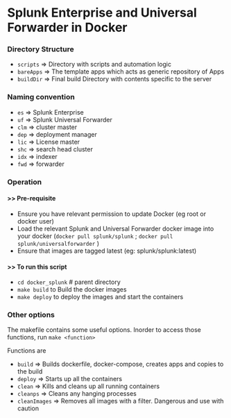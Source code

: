 # Splunk Enterprise and Universal Forwarder in Docker

### Directory Structure
- `scripts`  => Directory with scripts and automation logic
- `bareApps` => The template apps which acts as generic repository of Apps
- `buildDir` => Final build Directory with contents specific to the server

### Naming convention
- `es`  => Splunk Enterprise
- `uf`  => Splunk Universal Forwarder
- `clm` => cluster master
- `dep` => deployment manager
- `lic` => License master
- `shc` => search head cluster
- `idx` => indexer
- `fwd` => forwarder

### Operation
####  >> Pre-requisite
- Ensure you have relevant permission to update Docker (eg root or docker user)
- Load the relevant Splunk and Universal Forwarder docker image into your docker (`docker pull splunk/splunk` ; `docker pull splunk/universalforwarder` )
- Ensure that images are tagged latest  (eg: splunk/splunk:latest)

####  >> To run this script
- `cd docker_splunk`  # parent directory
- `make build`  to Build the docker images
- `make deploy` to deploy the images and start the containers


### Other options
The makefile contains some useful options. Inorder to access those functions, run `make <function>`

Functions are
- `build`  => Builds dockerfile, docker-compose, creates apps and copies to the build
- `deploy` => Starts up all the containers 
- `clean`  => Kills and cleans up all running containers
- `cleanps` => Cleans any hanging processes
- `cleanImages` => Removes all images with a filter. Dangerous and use with caution


